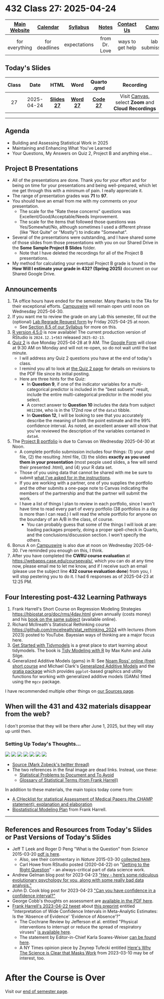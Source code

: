 # 432 Class 27: 2025-04-24

[Main Website](https://thomaselove.github.io/432-2025/) | [Calendar](https://thomaselove.github.io/432-2025/calendar.html) | [Syllabus](https://thomaselove.github.io/432-syllabus-2025/) | [Notes](https://thomaselove.github.io/432-notes/) | [Contact Us](https://thomaselove.github.io/432-2025/contact.html) | [Canvas](https://canvas.case.edu) | [Data and Code](https://github.com/THOMASELOVE/432-data) | [Sources](https://github.com/THOMASELOVE/432-classes-2024/tree/main/sources)
:-----------: | :--------------: | :----------: | :---------: | :-------------: | :-----------: | :------------: |:------:
for everything | for deadlines | expectations | from Dr. Love | ways to get help | lab submission | for downloads | to read

## Today's Slides

Class | Date | HTML | Word | Quarto .qmd | Recording
:---: | :--------: | :------: | :------: | :------: | :-------------:
27 | 2025-04-24 | **[Slides 27](https://thomaselove.github.io/432-slides-2025/slides27.html)** | **[Word 27](https://thomaselove.github.io/432-slides-2025/slides27w.docx)** | **[Code 27](https://github.com/THOMASELOVE/432-slides-2025/blob/main/slides27.qmd)** | Visit [Canvas](https://canvas.case.edu/), select **Zoom** and **Cloud Recordings**

---

## Agenda

- Building and Assessing Statistical Work in 2025
- Maintaining and Enhancing What You've Learned
- Your Questions, My Answers on Quiz 2, Project B and anything else...

## Project B Presentations

- All of the presentations are done. Thank you for your effort and for being on time for your presentations and being well-prepared, which let me get through this with a minimum of pain. I really appreciate it.
- The range of presentation grades was **71** to **97**.
- You should have an email from me with my comments on your presentation.
    - The scale for the "Rate these concerns" questions was Excellent/Good/Acceptable/Needs Improvement.
    - The scale for the items that followed those questions was Yes/Somewhat/No, although sometimes I used a different phrase (like "Not Quite" or "Mostly") to indicate "Somewhat".
- Several of the presentations were outstanding, and I have shared some of those slides from those presentations with you on our Shared Drive in the **Some Sample Project B Slides** folder.
    - Note that I have deleted the recordings for all of the Project B presentations.
- My method for calculating your eventual Project B grade is found in the **How Will I estimate your grade in 432? (Spring 2025)** document on our Shared Google Drive.

## Announcements

1. TA office hours have ended for the semester. Many thanks to the TAs for their exceptional efforts. [Campuswire](https://campuswire.com/) will remain open until noon on Wednesday 2025-04-30.
2. If you want me to review the grade on any Lab this semester, fill out the (optional) [Lab Regrade Request form](https://bit.ly/432-2025-lab-regrades) by Friday 2025-04-25 at noon.
    - See [Section 8.5 of our Syllabus](https://thomaselove.github.io/432-syllabus-2025/08-grading.html) for more on this.
3. [R version 4.5.0](https://cran.case.edu/) is now available! The current production version of RStudio is `2024.12.1+563` released `2025-02-13`.
4. [Quiz 2](https://thomaselove.github.io/432-2025/quiz2.html) is due Monday 2025-04-28 at 9 AM. The [Google Form](https://bit.ly/432-2025-quiz2-form) will close at 9:30 AM on Monday and will not re-open, so do not wait until the last minute.
    - I will address any Quiz 2 questions you have at the end of today's class.
    - I remind you all to look at [the Quiz 2 page](https://thomaselove.github.io/432-2025/quiz2.html) for details on revisions to the PDF file since its initial posting.
    - Here are three hints for the Quiz:
        - In **Question 9**, if one of the indicator variables for a multi-categorical predictor is included in the "best subsets" result, include the entire multi-categorical predictor in the model you select.
        - A correct answer to **Question 10** includes the data from subject `H012304`, who is in the 172nd row of the `data3` tibble.
        - In **Question 12**, I will be looking to see that you accurately describe the meaning of both the point estimate and the 99% confidence interval. As noted, an excellent answer will show that you've reviewed the description of the variables contained in `data4`.
5. The [Project B portfolio](https://thomaselove.github.io/432-2025/projB.html#the-project-portfolio) is due to Canvas on Wednesday 2025-04-30 at Noon.
    - A complete portfolio submission includes four things: (1) your .qmd file, (2) the resulting .html file, (3) the slides **exactly as you used them in your presentation** (most people used slides, a few will send their presented .html), and (4) your R data set.
    - Those of you using data that cannot be shared with me be sure to submit [what I've asked for in the instructions](https://thomaselove.github.io/432-2025/projB.html#submitting-your-data).
    - If you are working with a partner, one of you supplies the portfolio and the other submits a one-page note to Canvas indicating the members of the partnership and that the partner will submit the work.
    - I have a list of things I plan to review in each portfolio, since I won't have time to read every part of every portfolio (38 portfolios in a day is more than I can read.) I will read the whole portfolio for anyone on the boundary of an A/B in the class, of course.
        - You can probably guess that some of the things I will look at are: loading packages properly, doing a proper spell-check in Quarto, and the conclusions/discussion section. I won't specify the others.
6. Bonus A on [Campuswire](https://campuswire.com/) is also due at noon on Wednesday 2025-04-30. I've reminded you enough on this, I think.
7. After you have completed the **CWRU course evaluation** at <https://webapps.case.edu/courseevals/>, which you can do at any time now, please email me to let me know, and if I receive such an email (please use the subject line **432 course evaluation done**) from you, I will stop pestering you to do it. I had 6 responses as of 2025-04-23 at 12:25 PM.

## Four Interesting post-432 Learning Pathways

1. Frank Harrell's Short Course on Regression Modeling Strategies <https://hbiostat.org/doc/rms/4day.html> given annually (costs money) and his [book on the same subject](https://hbiostat.org/doc/rms/book/) (available online).
2. Richard McIlreath's Statistical Rethinking course <https://github.com/rmcelreath/stat_rethinking_2024> with lectures (from 2023) posted to  YouTube. Bayesian ways of thinking are a major focus here.
3. [Get Started with Tidymodels](https://www.tidymodels.org/start/) is a great place to start learning about tidymodels. The book is [Tidy Modeling with R](https://www.tmwr.org/) by Max Kuhn and Julia Silge.
4. Generalized Additive Models (gams) in R: See [Noam Ross' online (free) short course](https://noamross.github.io/gams-in-r-course/) and Michael Clark's [Generalized Additive Models](https://m-clark.github.io/generalized-additive-models/) and the [gratia package](https://github.com/gavinsimpson/gratia) which provides `ggplot`-based graphics and utility functions for working with generalized additive models (GAMs) fitted using the `mgcv` package.

I have recommended multiple other things on [our Sources page](https://github.com/THOMASELOVE/432-sources).

## When will the 431 and 432 materials disappear from the web?

I don't promise that they will be there after June 1, 2025, but they will stay up until then.

### Setting Up Today's Thoughts...

![](figures/zobeck0.png)
![](figures/zobeck1.png)
![](figures/zobeck2.png)
![](figures/zobeck3.png)
![](figures/zobeck4.png)
![](figures/zobeck5.png)
![](figures/zobeck6.png)

- [Source (Mark Zobeck's twitter thread)](https://twitter.com/MarkZobeck/status/1506615109170442244)
- The two references in the final image are dead links. Instead, use these:
    - [Statistical Problems to Document and To Avoid](https://discourse.datamethods.org/t/author-checklist/3407)
    - [Glossary of Statistical Terms (from Frank Harrell)](https://hbiostat.org/glossary/)

In addition to these materials, the main topics today come from:

- [A CHecklist for statistical Assessment of Medical Papers (the CHAMP statement): explanation and elaboration](https://bjsm.bmj.com/content/55/18/1009.2)
- [Biostatistical Modeling Plan](https://www.fharrell.com/post/modplan) from Frank Harrell.

---------------------------------

## References and Resources from Today's Slides or Past Versions of Today's Slides

- Jeff T Leek and Roger D Peng "What is the Question" from *Science* 2015-03-20 [pdf is here](https://www.aaas.org/sites/default/files/Stats_What_Question_2015.pdf).
    - Also, see their commentary in *Nature* 2015-03-30 [collected here](https://github.com/THOMASELOVE/432-sources/blob/main/pdf/Leek_and_Peng_2015_Pvalues_Nature.pdf).
    - Carl Howe from RStudio posted (2020-04-22) on "[Getting to the Right Question](https://blog.rstudio.com/2020/04/22/getting-to-the-right-question/)" - an always-critical part of data science work.
- Andrew Gelman blog post for 2023-04-23 ["Hey - here’s some ridiculous evolutionary psychology for you, along with some really bad data analysis."](https://statmodeling.stat.columbia.edu/2023/04/23/hey-heres-some-ridiculous-evolutionary-psychology-for-you-along-with-some-really-bad-data-analysis/)
- John D. Cook blog post for 2023-04-23 ["Can you have confidence in a confidence interval?"](https://www.johndcook.com/blog/2023/04/23/confidence-interval/)
- George Cobb's thoughts on assessment are [available in the PDF here](http://www.rossmanchance.com/artist/proceedings/cobb.pdf).
- [Frank Harrell's 2023-04-22 tweet](https://twitter.com/f2harrell/status/1649882314833313794) about [this preprint](https://papers.ssrn.com/sol3/papers.cfm?abstract_id=4417585) entitled "Interpretation of Wide Confidence Intervals in Meta-Analytic Estimates: Is the 'Absence of Evidence' 'Evidence of Absence'?"
    - The Cochrane Review by Jefferson et al. entitled "Physical interventions to interrupt or reduce the spread of respiratory viruses" [is available here](https://www.cochranelibrary.com/cdsr/doi/10.1002/14651858.CD006207.pub6/full).
    - The statement by Editor-in-Chief Karla Soares-Weiser [can be found here](https://www.cochrane.org/news/statement-physical-interventions-interrupt-or-reduce-spread-respiratory-viruses-review).
    - A NY Times opinion piece by Zeynep Tufecki entitled [Here's Why The Science is Clear that Masks Work](https://www.nytimes.com/2023/03/10/opinion/masks-work-cochrane-study.html) from 2023-03-10 may be of interest, too.

# After the Course is Over

Visit our [end of semester page](https://github.com/THOMASELOVE/432-classes-2025/tree/main/end).

